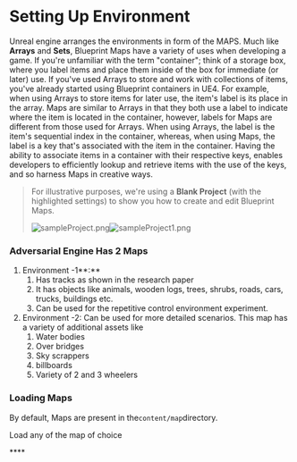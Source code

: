 # Setting Up Environment









Unreal engine arranges the environments in form of the MAPS. Much like **Arrays** and **Sets**, Blueprint Maps have a variety of uses when developing a game. If you're unfamiliar with the term "container"; think of a storage box, where you label items and place them inside of the box for immediate \(or later\) use. If you've used Arrays to store and work with collections of items, you've already started using Blueprint containers in UE4. For example, when using Arrays to store items for later use, the item's label is its place in the array. Maps are similar to Arrays in that they both use a label to indicate where the item is located in the container, however, labels for Maps are different from those used for Arrays. When using Arrays, the label is the item's sequential index in the container, whereas, when using Maps, the label is a key that's associated with the item in the container. Having the ability to associate items in a container with their respective keys, enables developers to efficiently lookup and retrieve items with the use of the keys, and so harness Maps in creative ways.

> For illustrative purposes, we're using a **Blank Project** \(with the highlighted settings\) to show you how to create and edit Blueprint Maps.  
>
>
> ![sampleProject.png](https://docs.unrealengine.com/Images/Engine/Blueprints/UserGuide/Maps/sampleProject.jpg)![sampleProject1.png](https://docs.unrealengine.com/Images/Engine/Blueprints/UserGuide/Maps/sampleProject1.jpg)

### **Adversarial Engine Has 2 Maps**

1. Environment -1**:** 
   1. Has tracks as shown in the research paper
   2. It has objects like animals, wooden logs, trees, shrubs, roads, cars, trucks, buildings etc. 
   3. Can be used for the repetitive control environment experiment.    
2. Environment -2: Can be used for more detailed scenarios. This map has a variety of additional assets like
   1. Water bodies
   2. Over bridges
   3. Sky scrappers
   4. billboards
   5. Variety  of 2 and 3 wheelers

### Loading Maps

By default, Maps are present in the`content/map`directory.

Load any of the map of choice 

\*\*\*\*

